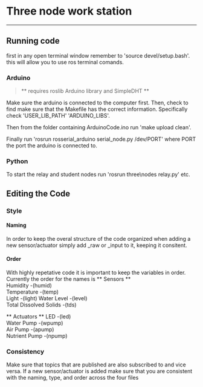 # Three node work station

******

## Running code
first in any open terminal window remember to 'source devel/setup.bash'.
this will allow you to use ros terminal comands.

### Arduino
> ** requires roslib Arduino library and SimpleDHT **

Make sure the arduino is connected to the computer first.
Then, check to find make sure that the Makefile has the correct information.
Specifically check 'USER\_LIB\_PATH' 'ARDUINO\_LIBS'.

Then from the folder containing ArduinoCode.ino run 'make upload clean'.

Finally run 'rosrun rosserial\_arduino serial\_node.py /dev/PORT' where PORT 
the port the arduino is connected to.

### Python
To start the relay and student nodes run 'rosrun three\nodes relay.py' etc.

## Editing the Code

### Style

#### Naming
In order to keep the overal structure of the code organized when adding a new 
sensor/actuator simply add \_raw or \_input to it, keeping it consitent.

#### Order
With highly repetative code it is important to keep the variables in order.
Currently the order for the names is
** Sensors **  
Humidity -(humid)  
Temperature -(temp)  
Light -(light)
Water Level -(level)  
Total Dissolved Solids -(tds)  

** Actuators **
LED -(led)  
Water Pump -(wpump)  
Air Pump -(apump)  
Nutrient Pump -(npump)  

### Consistency

Make sure that topics that are published are also subscribed to and vice versa.
If a new sensor/actuator is added make sure that you are consistent with the naming, 
type, and order across the four files






